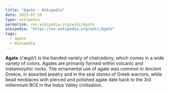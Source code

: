 ```yaml
---
title: "Agate - Wikipedia"
date: 2023-07-16
type: wikipedia
permalink: /en.wikipedia.org/wiki/Agate
wikipedia: "https://en.wikipedia.org/wiki/Agate"
tags:
  - agate
  - Wikipedia
---
```

**Agate** (/ˈæɡɪt/) is the banded variety of chalcedony, which comes in a wide variety of colors. Agates are primarily formed within volcanic and metamorphic rocks. The ornamental use of agate was common in Ancient Greece, in assorted jewelry and in the seal stones of Greek warriors, while bead necklaces with pierced and polished agate date back to the 3rd millennium BCE in the Indus Valley civilisation.

